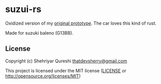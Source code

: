 # suzui-rs

Oxidized version of my [original prototype](https://github.com/thatdevsherry/suzuki_sdl). The car loves this kind of rust.

Made for suzuki baleno (G13BB).

[Ratatui]: https://ratatui.rs
## License

Copyright (c) Shehriyar Qureshi <thatdevsherry@gmail.com>

This project is licensed under the MIT license ([LICENSE] or <http://opensource.org/licenses/MIT>)

[LICENSE]: ./LICENSE

